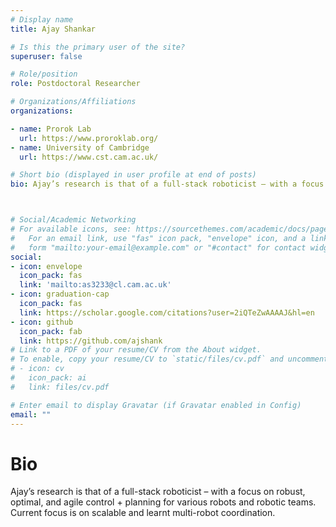 ```yaml
---
# Display name
title: Ajay Shankar

# Is this the primary user of the site?
superuser: false

# Role/position
role: Postdoctoral Researcher

# Organizations/Affiliations
organizations:

- name: Prorok Lab
  url: https://www.proroklab.org/
- name: University of Cambridge
  url: https://www.cst.cam.ac.uk/

# Short bio (displayed in user profile at end of posts)
bio: Ajay’s research is that of a full-stack roboticist – with a focus on robust, optimal, and agile control + planning for various robots and robotic teams. Current focus is on scalable and learnt multi-robot coordination.



# Social/Academic Networking
# For available icons, see: https://sourcethemes.com/academic/docs/page-builder/#icons
#   For an email link, use "fas" icon pack, "envelope" icon, and a link in the
#   form "mailto:your-email@example.com" or "#contact" for contact widget.
social:
- icon: envelope
  icon_pack: fas
  link: 'mailto:as3233@cl.cam.ac.uk'
- icon: graduation-cap
  icon_pack: fas
  link: https://scholar.google.com/citations?user=2iQTeZwAAAAJ&hl=en
- icon: github
  icon_pack: fab
  link: https://github.com/ajshank
# Link to a PDF of your resume/CV from the About widget.
# To enable, copy your resume/CV to `static/files/cv.pdf` and uncomment the lines below.
# - icon: cv
#   icon_pack: ai
#   link: files/cv.pdf

# Enter email to display Gravatar (if Gravatar enabled in Config)
email: ""
---
```

# Bio
Ajay’s research is that of a full-stack roboticist – with a focus on robust, optimal, and agile control + planning for various robots and robotic teams. Current focus is on scalable and learnt multi-robot coordination.